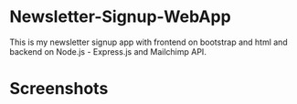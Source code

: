 # Newsletter-Signup-WebApp

This is my newsletter signup app with frontend on bootstrap and html and backend on Node.js - Express.js and Mailchimp API.

# Screenshots
